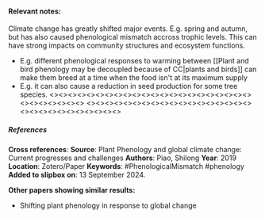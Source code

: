 #### **Relevant notes**:
Climate change has greatly shifted major events. E.g. spring and autumn, but has also caused phenological mismatch accross trophic levels. This can have strong impacts on community structures and ecosystem functions.
- E.g. different phenological responses to warming between [[Plant and bird phenology may be decoupled because of CC|plants and birds]] can make them breed at a time when the food isn't at its maximum supply
- E.g. it can also cause a reduction in seed production for some tree species. 
<><><><><><><><><><><><><><><><><><><><><><><><><><><><><>
<><><><><><><><><><><><><><><><><><><><><><><><><><><><><>
##### References
**Cross references**: 
**Source**: Plant Phenology and global climate change: Current progresses and challenges
**Authors**: Piao, Shilong
**Year**: 2019
**Location**: Zotero/Paper
**Keywords**: #PhenologicalMismatch  #phenology
**Added to slipbox on**: 13 September 2024. 

**Other papers showing similar results:**
- Shifting plant phenology in response to global change